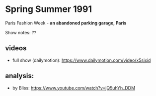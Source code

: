 # Spring Summer 1991

Paris Fashion Week - **an abandoned parking garage, Paris**

Show notes: ??

## videos
- full show (dailymotion): https://www.dailymotion.com/video/x5sixjd


## analysis:
- by Bliss: https://www.youtube.com/watch?v=jQ5uhYh_DDM
